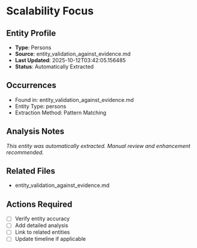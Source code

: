 # Scalability Focus

## Entity Profile
- **Type**: Persons
- **Source**: entity_validation_against_evidence.md
- **Last Updated**: 2025-10-12T03:42:05.156485
- **Status**: Automatically Extracted

## Occurrences
- Found in: entity_validation_against_evidence.md
- Entity Type: persons
- Extraction Method: Pattern Matching

## Analysis Notes
*This entity was automatically extracted. Manual review and enhancement recommended.*

## Related Files
- entity_validation_against_evidence.md

## Actions Required
- [ ] Verify entity accuracy
- [ ] Add detailed analysis
- [ ] Link to related entities
- [ ] Update timeline if applicable

